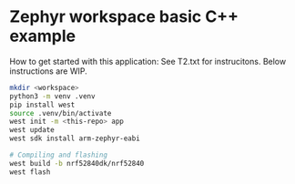 # Zephyr workspace basic C++ example
How to get started with this application:
See T2.txt for instrucitons. Below instructions are WIP.

```sh
mkdir <workspace>
python3 -m venv .venv
pip install west
source .venv/bin/activate
west init -m <this-repo> app
west update
west sdk install arm-zephyr-eabi

# Compiling and flashing
west build -b nrf52840dk/nrf52840
west flash
```
